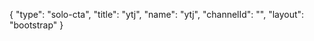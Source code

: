 {
    "type": "solo-cta",
    "title": "ytj",
    "name": "ytj",
    "channelId": "",
    "layout": "bootstrap"
}